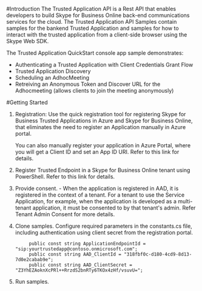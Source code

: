 #Introduction 
The Trusted Application API is a Rest API that enables developers to build Skype for Business Online back-end communications services for the cloud.  The Trusted Application API Samples contain samples for the bankend Trusted Application and samples for how to interact with the trusted application from a client-side browser using the Skype Web SDK. 

The Trusted Application QuickStart console app sample demonstrates:

- Authenticating a Trusted Application with Client Credentials Grant Flow
- Trusted Application Discovery
- Scheduling an AdhocMeeting
- Retreiving an Anonymous Token and Discover URL for the Adhocmeeting (allows clients to join the meeting anonymously)

#Getting Started

1. Registration: Use the quick registration tool for registering Skype for Business Trusted Applications in Azure and Skype for Business Online, that eliminates the need to register an Application manually in Azure portal.

	You can also manually register your application in Azure Portal, where you will get a Client ID and set an App ID URI. Refer to this link for details.


2. Register Trusted Endpoint in a Skype for Business Online tenant using PowerShell.   Refer to this link for details.

3. Provide consent. - When the application is registered in AAD, it is registered in the context of a tenant.  For a tenant to use the Service Application, for example, when the application is developed as a multi-tenant application, it must be consented to by that tenant's admin. Refer Tenant Admin Consent for more details.

4. Clone samples. Configure required parameters in the constants.cs file, including authentication using client secret from the registration portal.

	        public const string ApplicationEndpointId = "sip:yourtrustedapp@contoso.onmicrosoft.com";
	        public const string AAD_ClientId = "318fbf0c-d180-4cd9-8d13-7d0e2cabab9e";
	        public const string AAD_ClientSecret = "Z3YhEZAoknXcPRl++RrzdS2bnRTy6TKOx4zHf/vsuvU=";

5. Run samples.